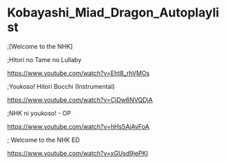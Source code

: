 # Kobayashi_Miad_Dragon_Autoplaylist
;[Welcome to the NHK]

;Hitori no Tame no Lullaby

https://www.youtube.com/watch?v=Eht8_rhVMOs

;Youkoso! Hitori Bocchi (Instrumental)

https://www.youtube.com/watch?v=CjDw6NVQDjA

;NHK ni youkoso! - OP

https://www.youtube.com/watch?v=hHs5AjAvFoA

; Welcome to the NHK ED

https://www.youtube.com/watch?v=xGUsd9jePKI
